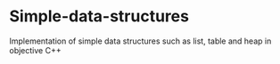 # Simple-data-structures
Implementation of simple data structures such as list, table and heap in objective C++

